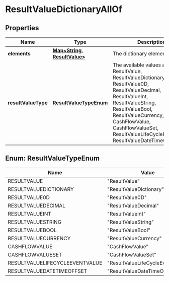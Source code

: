 

# ResultValueDictionaryAllOf


## Properties

Name | Type | Description | Notes
------------ | ------------- | ------------- | -------------
**elements** | [**Map&lt;String, ResultValue&gt;**](ResultValue.md) | The dictionary elements |  [optional]
**resultValueType** | [**ResultValueTypeEnum**](#ResultValueTypeEnum) | The available values are: ResultValue, ResultValueDictionary, ResultValue0D, ResultValueDecimal, ResultValueInt, ResultValueString, ResultValueBool, ResultValueCurrency, CashFlowValue, CashFlowValueSet, ResultValueLifeCycleEventValue, ResultValueDateTimeOffset | 



## Enum: ResultValueTypeEnum

Name | Value
---- | -----
RESULTVALUE | &quot;ResultValue&quot;
RESULTVALUEDICTIONARY | &quot;ResultValueDictionary&quot;
RESULTVALUE0D | &quot;ResultValue0D&quot;
RESULTVALUEDECIMAL | &quot;ResultValueDecimal&quot;
RESULTVALUEINT | &quot;ResultValueInt&quot;
RESULTVALUESTRING | &quot;ResultValueString&quot;
RESULTVALUEBOOL | &quot;ResultValueBool&quot;
RESULTVALUECURRENCY | &quot;ResultValueCurrency&quot;
CASHFLOWVALUE | &quot;CashFlowValue&quot;
CASHFLOWVALUESET | &quot;CashFlowValueSet&quot;
RESULTVALUELIFECYCLEEVENTVALUE | &quot;ResultValueLifeCycleEventValue&quot;
RESULTVALUEDATETIMEOFFSET | &quot;ResultValueDateTimeOffset&quot;



